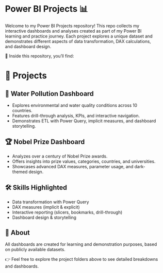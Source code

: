 # Power BI Projects 📊

Welcome to my Power BI Projects repository!
This repo collects my interactive dashboards and analyses created as part of my Power BI learning and practice journey. Each project explores a unique dataset and demonstrates different aspects of data transformation, DAX calculations, and dashboard design.

🔎 Inside this repository, you’ll find:

# 📂 Projects

## 🌊 Water Pollution Dashboard

-   Explores environmental and water quality conditions across 10 countries.
-   Features drill-through analysis, KPIs, and interactive navigation.
-   Demonstrates ETL with Power Query, implicit measures, and dashboard storytelling.

## 🏆 Nobel Prize Dashboard

-   Analyzes over a century of Nobel Prize awards.
-   Offers insights into prize values, categories, countries, and universities.
-   Showcases advanced DAX measures, parameter usage, and dark-themed design.

## 🛠️ Skills Highlighted

-   Data transformation with Power Query
-   DAX measures (implicit & explicit)
-   Interactive reporting (slicers, bookmarks, drill-through)
-   Dashboard design & storytelling

## 📑 About

All dashboards are created for learning and demonstration purposes, based on publicly available datasets.

👉 Feel free to explore the project folders above to see detailed breakdowns and dashboards.
